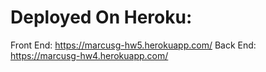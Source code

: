 # Deployed On Heroku: 
Front End: https://marcusg-hw5.herokuapp.com/
Back End: https://marcusg-hw4.herokuapp.com/

